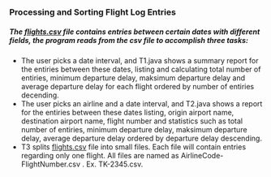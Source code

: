 ### Processing and Sorting Flight Log Entries
##### The [flights.csv][identifier] file contains entries between certain dates with different fields, the program reads from the csv file to accomplish three tasks:
- The user picks a date interval, and T1.java shows a summary report for the entiries between these dates, listing and calculating total number of entiries, minimum departure delay, maksimum departure delay and average departure delay for each flight ordered by number of entiries decending.
- The user picks an airline and a date interval, and T2.java shows a report for the entiries between these dates listing, origin airport name, destination airport name, flight number and statistics such as total number of entiries, minimum departure delay, maksimum departure delay, average departure delay ordered by departure delay descending.
- T3 splits [flights.csv][identifier] file into small files. Each file will contain entries regarding only one flight. All files are named as AirlineCode-FlightNumber.csv . Ex. TK-2345.csv.
<!-- Identifiers, in alphabetical order -->
[identifier]: https://drive.google.com/file/d/1Ev7v9P3r05nozA9hLe6w5RLt55sj35Tq/view?usp=sharing
